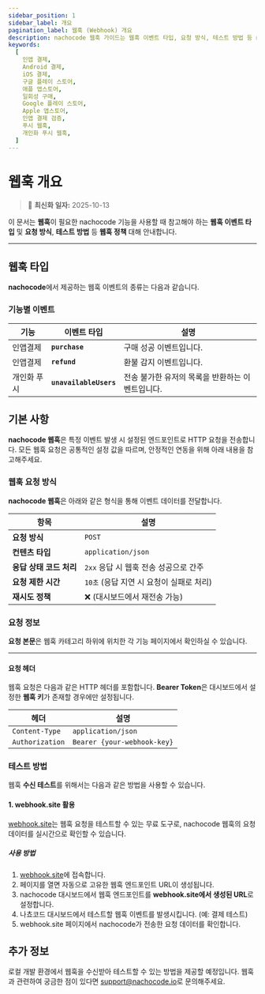 ```yaml
---
sidebar_position: 1
sidebar_label: 개요
pagination_label: 웹훅 (Webhook) 개요
description: nachocode 웹훅 가이드는 웹훅 이벤트 타입, 요청 방식, 테스트 방법 등 nachocode 플랫폼에서 발생한 이벤트를 서버로 전달하는 웹훅 정책을 설명합니다.
keywords:
  [
    인앱 결제,
    Android 결제,
    iOS 결제,
    구글 플레이 스토어,
    애플 앱스토어,
    일회성 구매,
    Google 플레이 스토어,
    Apple 앱스토어,
    인앱 결제 검증,
    푸시 웹훅,
    개인화 푸시 웹훅,
  ]
---
```


# 웹훅 개요

> 🔔 **최신화 일자:** 2025-10-13

<!-- 2025-10-13 개인화푸시 unavailable users 웹훅 추가에 따른 내용 신규 생성 -->

이 문서는 **웹훅**이 필요한 nachocode 기능을 사용할 때 참고해야 하는 **웹훅 이벤트 타입** 및 **요청 방식**, **테스트 방법** 등 **웹훅 정책** 대해 안내합니다.

---

## 웹훅 타입

**nachocode**에서 제공하는 웹훅 이벤트의 종류는 다음과 같습니다.

### 기능별 이벤트

| **기능**    | **이벤트 타입**        | **설명**                                         |
| ----------- | ---------------------- | ------------------------------------------------ |
| 인앱결제    | **`purchase`**         | 구매 성공 이벤트입니다.                          |
| 인앱결제    | **`refund`**           | 환불 감지 이벤트입니다.                          |
| 개인화 푸시 | **`unavailableUsers`** | 전송 불가한 유저의 목록을 반환하는 이벤트입니다. |

## 기본 사항

**nachocode 웹훅**은 특정 이벤트 발생 시 설정된 엔드포인트로 HTTP 요청을 전송합니다. 모든 웹훅 요청은 공통적인 설정 값을 따르며, 안정적인 연동을 위해 아래 내용을 참고해주세요.

### 웹훅 요청 방식

**nachocode 웹훅**은 아래와 같은 형식을 통해 이벤트 데이터를 전달합니다.

| **항목**                | **설명**                                 |
| ----------------------- | ---------------------------------------- |
| **요청 방식**           | `POST`                                   |
| **컨텐츠 타입**         | `application/json`                       |
| **응답 상태 코드 처리** | `2xx` 응답 시 웹훅 전송 성공으로 간주    |
| **요청 제한 시간**      | `10초` (응답 지연 시 요청이 실패로 처리) |
| **재시도 정책**         | ❌ (대시보드에서 재전송 가능)            |

### 요청 정보

**요청 본문**은 웹훅 카테고리 하위에 위치한 각 기능 페이지에서 확인하실 수 있습니다.

---

#### 요청 헤더

웹훅 요청은 다음과 같은 HTTP 헤더를 포함합니다. **Bearer Token**은 대시보드에서 설정한 **웹훅 키**가 존재할 경우에만 설정됩니다.

| **헤더**        | **설명**                    |
| --------------- | --------------------------- |
| `Content-Type`  | `application/json`          |
| `Authorization` | `Bearer {your-webhook-key}` |

### 테스트 방법

웹훅 **수신 테스트**를 위해서는 다음과 같은 방법을 사용할 수 있습니다.

#### 1. webhook.site 활용

[webhook.site](https://webhook.site/)는 웹훅 요청을 테스트할 수 있는 무료 도구로, nachocode 웹훅의 요청 데이터를 실시간으로 확인할 수 있습니다.

##### 사용 방법

1. [webhook.site](https://webhook.site/)에 접속합니다.
2. 페이지를 열면 자동으로 고유한 웹훅 엔드포인트 URL이 생성됩니다.
3. nachocode 대시보드에서 웹훅 엔드포인트를 **webhook.site에서 생성된 URL**로 설정합니다.
4. 나쵸코드 대시보드에서 테스트할 웹훅 이벤트를 발생시킵니다. (예: 결제 테스트)
5. webhook.site 페이지에서 nachocode가 전송한 요청 데이터를 확인합니다.

## 추가 정보

로컬 개발 환경에서 웹훅을 수신받아 테스트할 수 있는 방법을 제공할 예정입니다.
웹훅과 관련하여 궁금한 점이 있다면 [support@nachocode.io](mailto:support@nachocode.io)로 문의해주세요.

